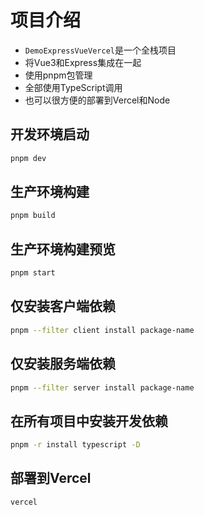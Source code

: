 # 项目介绍

- `DemoExpressVueVercel`是一个全栈项目
- 将Vue3和Express集成在一起
- 使用pnpm包管理
- 全部使用TypeScript调用
- 也可以很方便的部署到Vercel和Node

## 开发环境启动

```sh
pnpm dev
```

## 生产环境构建

```sh
pnpm build
```

## 生产环境构建预览

```sh
pnpm start
```

## 仅安装客户端依赖

```sh
pnpm --filter client install package-name
```

## 仅安装服务端依赖

```sh
pnpm --filter server install package-name
```

## 在所有项目中安装开发依赖

```sh
pnpm -r install typescript -D
```

## 部署到Vercel

```sh
vercel
```
